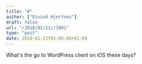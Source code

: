 ```yaml
---
title: "#"
author: ["Eivind Hjertnes"]
draft: false
url: "/2018/01/21//1001"
type: "post"
date: 2018-01-21T01:00:00+01:00
---
```


What's the go to WordPress client on iOS these days?
